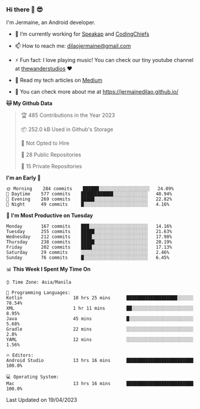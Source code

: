 ### Hi there 👋 😎
I'm Jermaine, an Android developer.

- 🔭 I’m currently working for [Speakap](https://www.speakap.com/) and [CodingChiefs](https://codingchiefs.com/en/)

- 📫 How to reach me: dilaojermaine@gmail.com

- ⚡ Fun fact: I love playing music! You can check our tiny youtube channel at [thewanderstudios](https://www.youtube.com/thewanderstudios) ♥️

- 📖 Read my tech articles on [Medium](https://jermainedilao.medium.com/)

- 👀 You can check more about me at https://jermainedilao.github.io/

<!--
**jermainedilao/jermainedilao** is a ✨ _special_ ✨ repository because its `README.md` (this file) appears on your GitHub profile.

Here are some ideas to get you started:

- 🔭 I’m currently working on ...
- 🌱 I’m currently learning ...
- 👯 I’m looking to collaborate on ...
- 🤔 I’m looking for help with ...
- 💬 Ask me about ...
- 📫 How to reach me: ...
- 😄 Pronouns: ...
- ⚡ Fun fact: ...
-->

<!--START_SECTION:waka-->
**🐱 My Github Data** 

> 🏆 485 Contributions in the Year 2023
 > 
> 📦 252.0 kB Used in Github's Storage 
 > 
> 🚫 Not Opted to Hire
 > 
> 📜 28 Public Repositories 
 > 
> 🔑 15 Private Repositories  
 > 
**I'm an Early 🐤** 

```text
🌞 Morning    284 commits    ██████░░░░░░░░░░░░░░░░░░░   24.09% 
🌆 Daytime    577 commits    ████████████░░░░░░░░░░░░░   48.94% 
🌃 Evening    269 commits    █████░░░░░░░░░░░░░░░░░░░░   22.82% 
🌙 Night      49 commits     █░░░░░░░░░░░░░░░░░░░░░░░░   4.16%

```
📅 **I'm Most Productive on Tuesday** 

```text
Monday       167 commits    ███░░░░░░░░░░░░░░░░░░░░░░   14.16% 
Tuesday      255 commits    █████░░░░░░░░░░░░░░░░░░░░   21.63% 
Wednesday    212 commits    ████░░░░░░░░░░░░░░░░░░░░░   17.98% 
Thursday     238 commits    █████░░░░░░░░░░░░░░░░░░░░   20.19% 
Friday       202 commits    ████░░░░░░░░░░░░░░░░░░░░░   17.13% 
Saturday     29 commits     ░░░░░░░░░░░░░░░░░░░░░░░░░   2.46% 
Sunday       76 commits     █░░░░░░░░░░░░░░░░░░░░░░░░   6.45%

```


📊 **This Week I Spent My Time On** 

```text
⌚︎ Time Zone: Asia/Manila

💬 Programming Languages: 
Kotlin                   10 hrs 25 mins      ███████████████████░░░░░░   78.54% 
XML                      1 hr 11 mins        ██░░░░░░░░░░░░░░░░░░░░░░░   8.95% 
Java                     45 mins             █░░░░░░░░░░░░░░░░░░░░░░░░   5.68% 
Gradle                   22 mins             ░░░░░░░░░░░░░░░░░░░░░░░░░   2.8% 
YAML                     12 mins             ░░░░░░░░░░░░░░░░░░░░░░░░░   1.56%

🔥 Editors: 
Android Studio           13 hrs 16 mins      █████████████████████████   100.0%

💻 Operating System: 
Mac                      13 hrs 16 mins      █████████████████████████   100.0%

```


 Last Updated on 19/04/2023
<!--END_SECTION:waka-->
